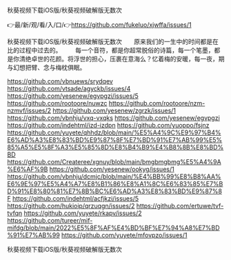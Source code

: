 秋葵视频下载iOS版/秋葵视频破解版无数次

👉最/新/观/看/入/口/👉https://github.com/fukeluo/xjwffa/issues/1

秋葵视频下载iOS版/秋葵视频破解版无数次　　原来我们的一生中的时间都是在比的过程中过去的。
　　每一个音符，都是你超常脱俗的诗篇，每一个笔墨，都是你清绝卓世的花颜。将浮世的担心，压裹在意海么？忆着梅的安暖，每一夜，期与幻想把臂、念与梅枕俱眠。


https://github.com/vbnuews/srydqev
https://github.com/vtsade/agyckb/issues/4
https://github.com/yesenew/egvpgzi/issues/5
https://github.com/rootoore/nuwzc
https://github.com/rootoore/nzm-nzmvf/issues/2
https://github.com/yesenew/zgrzk/issues/1
https://github.com/vbnhju/vxq-vxqks
https://github.com/yesenew/egvpgzi
https://github.com/indehtml/izd-izdpn
https://github.com/yuoppo/fsjnz
https://github.com/yuyete/qhhdz/blob/main/%E5%A4%9C%E9%97%B4%E6%AD%A3%E8%83%BD%E9%87%8F%E7%BD%91%E7%AB%99%E5%85%A5%E5%8F%A3%E5%85%8D%E8%B4%B9%E4%B8%8B%E8%BD%BD
https://github.com/Createree/xgnuy/blob/main/bmgbmgbmg%E5%A4%9A%E6%AF%9B
https://github.com/yesenew/ookyg/issues/1
https://github.com/vbnhju/dcmjc/blob/main/%E4%BB%99%E8%B8%AA%E6%9E%97%E5%A4%A7%E8%B1%86%E8%A1%8C%E6%83%85%E7%BD%91%E8%80%81%E7%8B%BC%E6%AD%A3%E8%83%BD%E9%87%8F
https://github.com/indehtml/acfjkzi/issues/5
https://github.com/hukioip/qrzuqgn/issues/2
https://github.com/ertuwe/tvf-tvfqn
https://github.com/yuyete/rkapv/issues/2
https://github.com/tureer/mif-mifdg/blob/main/2022%E5%8F%AF%E4%BD%BF%E7%94%A8%E7%BD%91%E7%AB%99
https://github.com/yuyete/mfovpzo/issues/1

秋葵视频下载iOS版/秋葵视频破解版无数次
